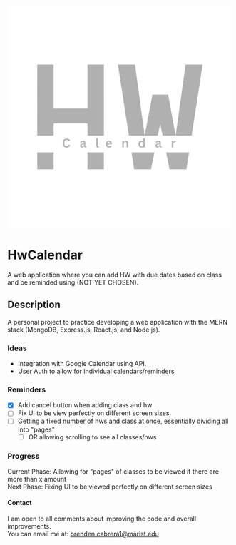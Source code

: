 ![HwCalendar Logo](https://github.com/B-cabrera/hwcalendar-mern/blob/main/src/assets/HwCalendarLogo.png?raw=true)

# HwCalendar
A web application where you can add HW with due dates based on class and be reminded using (NOT YET CHOSEN).

## Description
A personal project to practice developing a web application with the MERN stack (MongoDB, Express.js, React.js, and Node.js).

### Ideas
- Integration with Google Calendar using API.
- User Auth to allow for individual calendars/reminders

### Reminders
- [x] Add cancel button when adding class and hw
- [ ] Fix UI to be view perfectly on different screen sizes.
- [ ] Getting a fixed number of hws and class at once, essentially dividing all into "pages"
  - [ ] OR allowing scrolling to see all classes/hws

### Progress
Current Phase:  Allowing for "pages" of classes to be viewed if there are more than x amount  
Next Phase: Fixing UI to be viewed perfectly on different screen sizes

#### Contact
I am open to all comments about improving the code and overall improvements.  
You can email me at: brenden.cabrera1@marist.edu